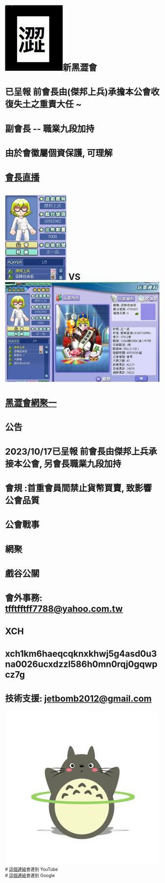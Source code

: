 #   <img src="flag.jpg">新黑澀會
# 已呈報 前會長由(傑邦上兵)承擔本公會收復失土之重責大任 ~
# 副會長 -- 職業九段加持 
# 由於會徽屬個資保護, 可理解
# <a href="https://www.youtube.com/watch?v=di9qwUpsMHw)/">會長直播</a>
# <img src="war.jpg"> VS <img src="enemy1.jpg">
# 
# <a href="https://www.youtube.com/watch?v=NG4TtdMpj7Y)/">黑澀會網聚一</a>

# 公告
# 2023/10/17已呈報 前會長由傑邦上兵承接本公會, 另會長職業九段加持 
# 會規 :首重會員間禁止貨幣買賣, 致影響公會品質
# 公會戰事
# 網聚
# 戲谷公關
# 會外事務: tfftfftff7788@yahoo.com.tw
# XCH
# xch1km6haeqcqknxkhwj5g4asd0u3na0026ucxdzzl586h0mn0rqj0gqwpcz7g
# 技術支援: jetbomb2012@gmail.com
<img src="giphy.gif">
# <a href="https://www.youtube.com/">這個連結</a>會連到 YouTube<br>
# <a href="https://www.google.com/">這個連結</a>會連到 Google<br>


